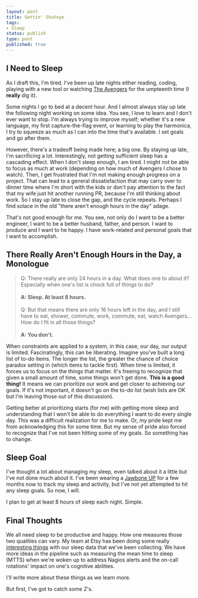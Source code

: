 ```yaml
---
layout: post
title: Gettin' Shuteye
tags:
- Sleep
status: publish
type: post
published: true
---
```


## I Need to Sleep
As I draft this, I'm tired.  I've been up late nights either reading, coding,
playing with a new tool or watching
[The Avengers](http://marvel.com/avengers_movie/) for the umpteenth time
(I **really** dig it).

Some nights I go to bed at a decent hour.  And I almost always stay up late the
following night working on some idea. You see, I love to learn and I don't ever
want to stop.  I'm always trying to improve myself; whether it's a new
language, my first capture-the-flag event, or learning to play the harmonica,
I try to squeeze as much as I can into the time that's available.  I set goals
and go after them.

However, there's a tradeoff being made here; a big one.  By staying up late,
I'm sacrificing a lot.  Interestingly, not getting sufficient sleep has a
cascading effect.  When I don't sleep enough, I am tired.  I might not be
able to focus as much at work (depending on how much of Avengers I chose to
watch).  Then, I get frustrated that I'm not making enough progress on a
project. That can lead to a general dissatisfaction that may carry over to 
dinner time where I'm short with the kids or don't pay attention to the fact
that my wife just hit another running PR, because I'm still thinking about
work.  So I stay up late to close the gap, and the cycle repeats.  Perhaps I
find solace in the old "there aren't enough hours in the day" adage.

That's not good enough for me.  You see, not only do I want to be a better
engineer, I want to be a better husband, father, and person.  I want to produce
and I want to he happy.  I have work-related and personal goals that I want to
accomplish.

## There Really Aren't Enough Hours in the Day, a Monologue

> Q: There really are only 24 hours in a day.  What does one to about it?
> Especially when one's list is chock full of things to do?<br>
> <br>
> **A: Sleep.  At least 8 hours.**<br>
> <br>
> Q: But that means there are only 16 hours left in the day, and I still have to
> eat, shower, commute, work, commute, eat, watch Avengers...  How do I fit in
> all those things?<br>
> <br>
> **A: You don't.**

When constraints are applied to a system, in this case, our day, our output is
limited.  Fascinatingly, this can be liberating.  Imagine you've built a long
list of to-do items.  The longer the list, the greater the chance of choice
paradox setting in (which items to tackle first).  When time is limited, it
forces us to focus on the things that matter.  It's freeing to recognize that
given a small amount of time, some things won't get done.  **This is a good**
**thing!**  It means we can prioritize our work and get closer to achieving our
goals.  If it's not important, it doesn't go on the to-do list (wish lists are
OK but I'm leaving those out of this discussion).

Getting better at prioritizing starts (for me) with getting more sleep and 
understanding that I won't be able to do everything I want to do every single
day.  This was a difficult realization for me to make.  Or, my pride kept me
from acknowledging this for some time.  But my sense of pride also forced to
recognize that I've not been hitting some of my goals.  So something has to
change.


## Sleep Goal
I've thought a lot about managing my sleep, even talked about it a little but
I've not done much about it.  I've been wearing a
[Jawbone UP](https://jawbone.com/up) for a few months now to track my sleep and
activity, but I've not yet attempted to hit any sleep goals.  So now, I will.

I plan to get at least 8 hours of sleep each night.  Simple.

## Final Thoughts
We all need sleep to be productive and happy.  How one measures those two
qualities can vary.  My team at Etsy has been doing some really
[interesting things](http://codeascraft.com/2013/09/28/nagios-sleep-data-and-you/)
with our sleep data that we've been collecting.  We have more ideas in
the pipeline such as measuring the mean time to sleep (MTTS) when we're woken
up to address Nagios alerts and the on-call rotations' impact on one's
cognitive abilities.

I'll write more about these things as we learn more.

But first, I've got to catch some Z's.

